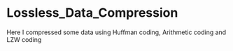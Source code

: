 # Lossless_Data_Compression
Here I compressed some data using Huffman coding, Arithmetic coding and LZW coding
